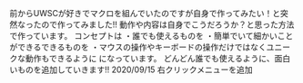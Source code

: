 前からUWSCが好きでマクロを組んでいたのですが自身で作ってみたい！と突然なったので作ってみました!!
動作や内容は自身でこうだろうか？と思った方法で作っています。
コンセプトは
・誰でも使えるものを
・簡単でいて細かいことができるできるものを
・マウスの操作やキーボードの操作だけではなくユニークな動作もできるように
になっています。
どんどん誰でも使えるように、面白いものを追加していきます!!
2020/09/15
右クリックメニューを追加
